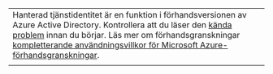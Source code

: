 |  |
|--|
|Hanterad tjänstidentitet är en funktion i förhandsversionen av Azure Active Directory.  Kontrollera att du läser den [kända problem](/azure/active-directory/msi-known-issues) innan du börjar. Läs mer om förhandsgranskningar [kompletterande användningsvillkor för Microsoft Azure-förhandsgranskningar](https://azure.microsoft.com/support/legal/preview-supplemental-terms/).|
|  |